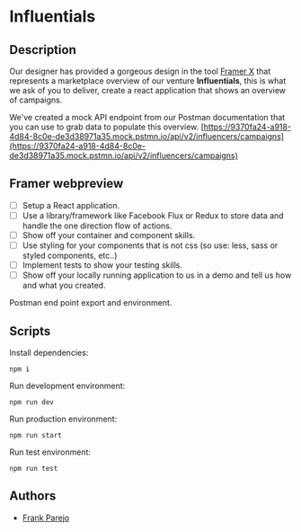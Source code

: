 # Influentials

## Description

Our designer has provided a gorgeous design in the tool [Framer X](https://framer.com/) that represents a marketplace overview of our venture **Influentials**, this is what we ask of you to deliver, create a react application that shows an overview of campaigns.

We've created a mock API endpoint from our Postman documentation that you can use to grab data to populate this overview.
[https://9370fa24-a918-4d84-8c0e-de3d38971a35.mock.pstmn.io/api/v2/influencers/campaigns](https://9370fa24-a918-4d84-8c0e-de3d38971a35.mock.pstmn.io/api/v2/influencers/campaigns)

## Framer webpreview

- [ ] Setup a React application.
- [ ] Use a library/framework like Facebook Flux or Redux to store data and handle the one direction flow of actions.
- [ ] Show off your container and component skills.
- [ ] Use styling for your components that is not css (so use: less, sass or styled components, etc..)
- [ ] Implement tests to show your testing skills.
- [ ] Show off your locally running application to us in a demo and tell us how and what you created.

Postman end point export and environment.

## Scripts

Install dependencies:

```
npm i
```

Run development environment:

```
npm run dev
```

Run production environment:

```
npm run start
```

Run test environment:

```
npm run test
```

## Authors

- [Frank Parejo](https://github.com/frankPairs)
